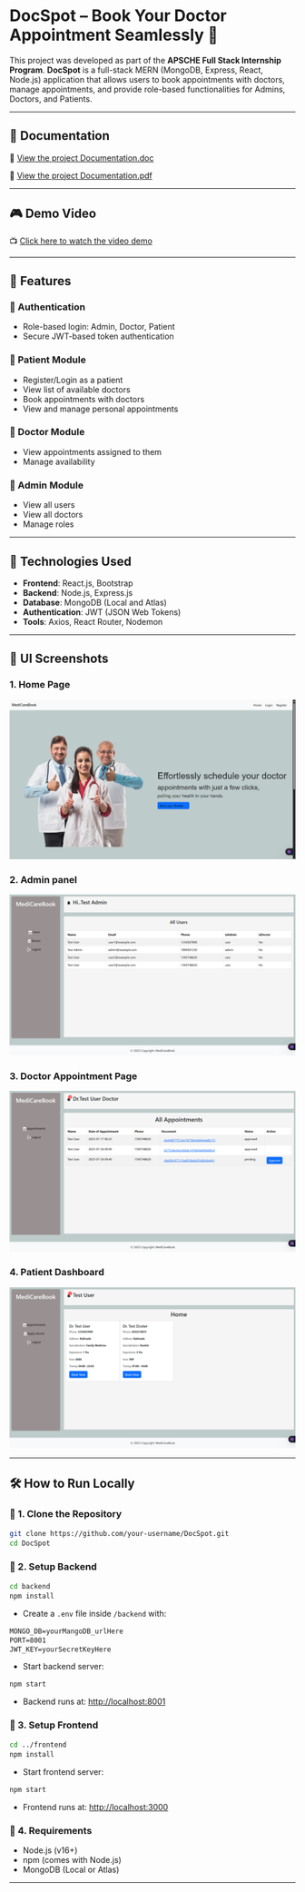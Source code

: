 # DocSpot – Book Your Doctor Appointment Seamlessly 🏥

This project was developed as part of the **APSCHE Full Stack Internship Program**.
**DocSpot** is a full-stack MERN (MongoDB, Express, React, Node.js) application that allows users to book appointments with doctors, manage appointments, and provide role-based functionalities for Admins, Doctors, and Patients.

---

## 📄 Documentation

📎 [View the project Documentation.doc](https://docs.google.com/document/d/1_A-MJqEpj74TyB8pKbQHsh4gwIHr3ldk/edit?usp=sharing&ouid=112169026655648183402&rtpof=true&sd=true)

📎 [View the project Documentation.pdf](https://drive.google.com/file/d/1FqWruNiV6BDLlCKcOWvhjJSgn2qGVUy5/view?usp=sharing)

---

## 🎮 Demo Video

📺 [Click here to watch the video demo](https://drive.google.com/file/d/1NUw906C5zq8LbOtH_9izUQtXNUOeU9Db/view?usp=sharing)

---

## 🚀 Features

### 🔐 Authentication

* Role-based login: Admin, Doctor, Patient
* Secure JWT-based token authentication

### 🏥 Patient Module

* Register/Login as a patient
* View list of available doctors
* Book appointments with doctors
* View and manage personal appointments

### 💼 Doctor Module

* View appointments assigned to them
* Manage availability

### 🧱 Admin Module

* View all users
* View all doctors
* Manage roles

---

## 🧠 Technologies Used

* **Frontend**: React.js, Bootstrap
* **Backend**: Node.js, Express.js
* **Database**: MongoDB (Local and Atlas)
* **Authentication**: JWT (JSON Web Tokens)
* **Tools**: Axios, React Router, Nodemon

---

## 📸 UI Screenshots

### 1. Home Page  

![Home](./frontend/UI-Screenshots/Home.png)

### 2. Admin panel  

![Admin](./frontend/UI-Screenshots/Admin.png)

### 3. Doctor Appointment Page

![Docter](./frontend/UI-Screenshots/Docter.png)

### 4. Patient Dashboard

![Patient](./frontend/UI-Screenshots/Patient.png)

---

## 🛠️ How to Run Locally

### 🔹 1. Clone the Repository

```bash
git clone https://github.com/your-username/DocSpot.git
cd DocSpot
```

### 🔹 2. Setup Backend

```bash
cd backend
npm install
```

* Create a `.env` file inside `/backend` with:

```env
MONGO_DB=yourMangoDB_urlHere
PORT=8001
JWT_KEY=yourSecretKeyHere
```

* Start backend server:

```bash
npm start
```

* Backend runs at: [http://localhost:8001](http://localhost:8001)

### 🔹 3. Setup Frontend

```bash
cd ../frontend
npm install
```

* Start frontend server:

```bash
npm start
```

* Frontend runs at: [http://localhost:3000](http://localhost:3000)

### 🔹 4. Requirements

* Node.js (v16+)
* npm (comes with Node.js)
* MongoDB (Local or Atlas)

---

